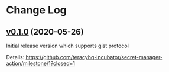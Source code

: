 # Change Log


## [v0.1.0][] (2020-05-26)

Initial release version which supports gist protocol

Details: https://github.com/teracyhq-incubator/secret-manager-action/milestone/1?closed=1


[v0.1.0]: https://github.com/teracyhq-incubator/secret-manager-action/milestone/1?closed=1
